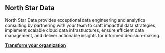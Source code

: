## North Star Data

North Star Data provides exceptional data engineering and analytics consulting by partnering with your team to craft impactful data strategies, implement scalable cloud data infrastructures, ensure efficient data management, and deliver actionable insights for informed decision-making. 

**[Transform your organization](https://northstardata.co)**
